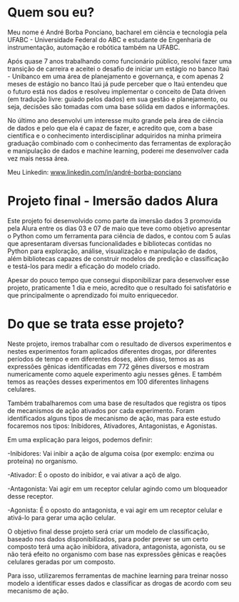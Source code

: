 # **Quem sou eu?**

Meu nome é André Borba Ponciano, bacharel em ciência e tecnologia pela UFABC - Universidade Federal do ABC e estudante de Engenharia de instrumentação, automação e robótica também na UFABC. 

Após quase 7 anos trabalhando como funcionário público, resolvi fazer uma transição de carreira e aceitei o desafio de iniciar um estágio no banco Itaú - Unibanco em uma área de planejamento e governança, e com apenas 2 meses de estágio no banco Itaú já pude perceber que o Itaú entendeu que o futuro está nos dados e resolveu implementar o conceito de Data driven (em tradução livre: guiado pelos dados) em sua gestão e planejamento, ou seja, decisões são tomadas com uma base sólida em dados e informações.

No último ano desenvolvi um interesse muito grande pela área de ciência de dados e pelo que ela é capaz de fazer, e acredito que, com a base científica e o conhecimento interdisciplinar adquiridos na minha primeira graduação combinado com o conhecimento das ferramentas de exploração e manipulação de dados e machine learning, poderei me desenvolver cada vez mais nessa área.

Meu Linkedin: www.linkedin.com/in/andré-borba-ponciano

# **Projeto final - Imersão dados Alura**

Este projeto foi desenvolvido como parte da imersão dados 3 promovida pela Alura entre os dias 03 e 07 de maio que teve como objetivo apresentar o Python como um ferramenta para ciência de dados, e contou com 5 aulas que apresentaram diversas funcionalidades e bibliotecas contidas no Python para exploração, análise, visualização e manipulação de dados, além bibliotecas capazes de construir modelos de predição e classificação e testá-los para medir a eficação do modelo criado.

Apesar do pouco tempo que consegui disponibilizar para desenvolver esse projeto, praticamente 1 dia e meio, acredito que o resultado foi satisfatório e que principalmente o aprendizado foi muito enriquecedor.

# **Do que se trata esse projeto?**

Neste projeto, iremos trabalhar com o resultado de diversos experimentos e nestes experimentos foram aplicados diferentes drogas, por diferentes períodos de tempo e em diferentes doses, além disso, temos as as expressões gênicas identificadas em 772 gênes diversos e mostram numericamente como aquele experimento agiu nesses gênes. E também temos as reações desses experimentos em 100 diferentes linhagens celulares.

Também trabalharemos com uma base de resultados que registra os tipos de mecanismos de ação ativados por cada experimento. Foram identificados alguns tipos de mecanismo de ação, mas para este estudo focaremos nos tipos: Inibidores, Ativadores, Antagonistas, e Agonistas.

Em uma explicação para leigos, podemos definir:

-Inibidores: Vai inibir a ação de alguma coisa (por exemplo: enzima ou proteína) no organismo.

-Ativador: É o oposto do inibidor, e vai ativar a açõ de algo.

-Antagonista: Vai agir em um receptor celular agindo como um bloqueador desse receptor.

-Agonista: É o oposto do antagonista, e vai agir em um receptor celular e ativá-lo para gerar uma ação celular.

O objetivo final desse projeto será criar um modelo de classificação, baseado nos dados disponibilizados, para poder prever se um certo composto terá uma ação inibidora, ativadora, antagonista, agonista, ou se não terá efeito no organismo com base nas expressões gênicas e reações celulares geradas por um composto.

Para isso, utilizaremos ferramentas de machine learning para treinar nosso modelo a identificar esses dados e classificar as drogas de acordo com seu mecanismo de ação.


